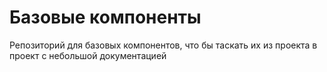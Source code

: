 # Базовые компоненты

Репозиторий для базовых компонентов, что бы таскать их из проекта в проект с небольшой документацией
